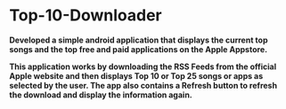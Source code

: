 # Top-10-Downloader
**Developed a simple android application that displays the current top songs and the top free and paid applications
on the Apple Appstore.**

**This application works by downloading the RSS Feeds from the official Apple website and then displays 
Top 10 or Top 25 songs or apps as selected by the user. The app also contains a Refresh button to refresh 
the download and display the information again.** 
